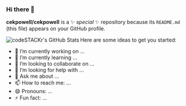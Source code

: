 ### Hi there 👋


**cekpowell/cekpowell** is a ✨ _special_ ✨ repository because its `README.md` (this file) appears on your GitHub profile.


<img align="left" alt="codeSTACKr's GitHub Stats" src="https://github-readme-stats.vercel.app/api?username=cekpowell&count_private=true&show_icons=true&theme=radical&hide_border=false" />


Here are some ideas to get you started:

- 🔭 I’m currently working on ...
- 🌱 I’m currently learning ...
- 👯 I’m looking to collaborate on ...
- 🤔 I’m looking for help with ...
- 💬 Ask me about ...
- 📫 How to reach me: ...
- 😄 Pronouns: ...
- ⚡ Fun fact: ...
